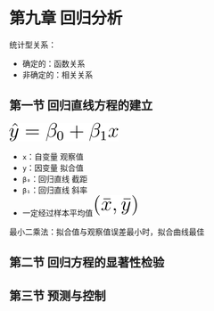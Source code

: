 # 第九章 回归分析

统计型关系：

- 确定的：函数关系
- 非确定的：相关关系

## 第一节 回归直线方程的建立

![\hat{y}=\beta_0+\beta_1x](../img/X2120102.04183.09.01.svg)

- `x`：自变量 观察值
- `y`：因变量 拟合值
- `β₀`：回归直线 截距
- `β₁`：回归直线 斜率
- 一定经过样本平均值 ![(\bar{x},\bar{y})](../img/X2120102.04183.09.02.svg)

最小二乘法：拟合值与观察值误差最小时，拟合曲线最佳

## 第二节 回归方程的显著性检验

## 第三节 预测与控制


